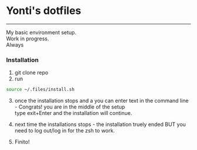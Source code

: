 # Yonti's dotfiles
---
My basic environment setup.  
Work in progress.  
Always


### Installation
1. git clone repo  
2. run   
```bash  
source ~/.files/install.sh
```
3. once the installation stops and a you can enter text in the command line - Congrats! you are in the middle of the setup  
type exit+Enter and the installation will continue.

4. next time the installations stops - the installation truely ended BUT you need to log out/log in for the zsh to work.  
5. Finito!


